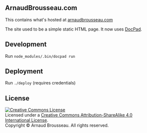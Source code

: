 ## ArnaudBrousseau.com
This contains what's hosted at [arnaudbrousseau.com](http://arnaudbrousseau.com)

The site used to be a simple static HTML page. It now uses [DocPad](http://docpad.org).

## Development

Run `node_modules/.bin/docpad run`

## Deployment

Run `./deploy` (requires credentials)

## License
[![Creative Commons License](https://i.creativecommons.org/l/by-sa/4.0/88x31.png)](http://creativecommons.org/licenses/by-sa/4.0/)  
Licensed under a [Creative Commons Attribution-ShareAlike 4.0 International License](http://creativecommons.org/licenses/by-sa/4.0/).  
Copyright &copy; Arnaud Brousseau. All rights reserved.
